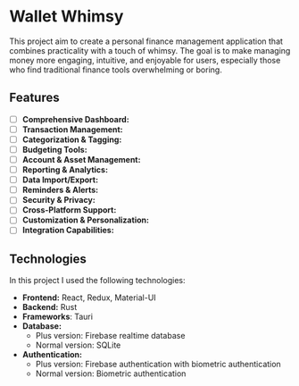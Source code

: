 # Wallet Whimsy

This project aim to create a personal finance management application that combines practicality with a touch of whimsy. The goal is to make managing money more engaging, intuitive, and enjoyable for users, especially those who find traditional finance tools overwhelming or boring.

## Features

- [ ] **Comprehensive Dashboard:**
- [ ] **Transaction Management:**
- [ ] **Categorization & Tagging:**
- [ ] **Budgeting Tools:**
- [ ] **Account & Asset Management:**
- [ ] **Reporting & Analytics:**
- [ ] **Data Import/Export:**
- [ ] **Reminders & Alerts:**
- [ ] **Security & Privacy:**
- [ ] **Cross-Platform Support:**
- [ ] **Customization & Personalization:**
- [ ] **Integration Capabilities:**

## Technologies

In this project I used the following technologies:

- **Frontend:** React, Redux, Material-UI
- **Backend:** Rust
- **Frameworks**: Tauri
- **Database:**
  - Plus version: Firebase realtime database
  - Normal version: SQLite
- **Authentication:**
  - Plus version: Firebase authentication with biometric authentication
  - Normal version: Biometric authentication
